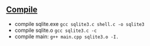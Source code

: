 ## [Compile](https://www.devdungeon.com/content/compiling-sqlite3-c)

* compile sqlite.exe `gcc sqlite3.c shell.c -o sqlite3`
* compile sqlite.o `gcc sqlite3.c -c`
* compile main: `g++ main.cpp sqlite3.o -I.`